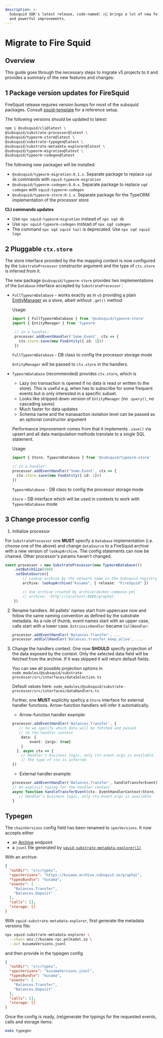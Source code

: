 ```yaml
---
description: >-
  Subsquid SDK's latest release, code-named: 🔥🦑 brings a lot of new features
  and powerful improvements.
---
```


# Migrate to Fire Squid

## Overview

This guide goes through the necessary steps to migrate v5 projects to it and provides a summary of the new features and changes:

## 1 Package version updates for FireSquid

FireSquid release requires version bumps for most of the subsquid packages. Consult [squid-template](https://github.com/subsquid/squid-template/blob/main/package.json) for a reference setup. 
 

The following versions should be updated to latest:

```bash
npm i @subsquid/cli@latest \
@subsquid/substrate-processor@latest \
@subsquid/typeorm-store@latest \
@subsquid/substrate-typegen@latest \
@subsquid/substrate-metadata-explorer@latest \
@subsquid/typeorm-migration@latest \
@subsquid/typeorm-codegen@latest 
```

The following new packages will be installed:
- `@subsquid/typeorm-migration:0.1.x`. Separate package to replace `sqd db` commands with `squid-typeorm-migration`
- `@subsquid/typeorm-codegen:0.0.x`. Separate package to replace `sqd codegen`  with `squid-typeorm-codegen`
- `@subsquid/typeorm-store:0.1.x`. Separate package for the TypeORM implementation of the processor store

**CLI commands updates**

- Use `npx squid-typeorm-migration` instead of `npx sqd db`
- Use `npx squid-typeorm-codegen` instead of `npx sqd codegen`
-  The command `npx sqd squid tail` is deprecated. Use `npx sqd squid logs`

## 2 Pluggable `ctx.store`  

The store interface provided by the the mapping context is now configured by the `SubstrateProcessor` constructor argument and the type of `ctx.store` is inferred from it.

The new package `@subsquid/typeorm-store` provides two implementations of the `Database` interface accepted by `SubstrateProcessor` :
 
- `FullTypeormDatabase`  - works exactly as in `v5` providing a plain [EntityManager](https://orkhan.gitbook.io/typeorm/docs/entity-manager-api) as a store, albeit without `.get()` method
 
   Usage:
   ```ts
   import { FullTypeormDatabase } from '@subsquid/typeorm-store'
   import { EntityManager } from 'typeorm'
   
    // in a handler:
    processor.addEventHandler('Some.Event', ctx => {  
      ctx.store.save(new FooEntity({ id: 1}))
    })

   ```
   `FullTypeormDatabase` - DB class to config the processor storage mode
 
   `EntityManager` will be passed to `ctx.store` in the handlers. 
 
- `TypeormDatabase` (recommended) provides `ctx.store`, which is
   + Lazy (no transaction is opened if no data is read or written to the store). This is useful e.g. when has to subscribe for some frequent events but is only interested in a specific subset.
   + Looks like stripped down version of `EntityManager` (no `.query()`, no cascading saves)
   + Much faster for data updates
   + Schema name and the tranasaction isolation level can be passed as an optional constructor argument
  
   Performance improvement comes from that it implements `.save()` via upsert and
   all data manipulation methods translate to a single SQL statement.
 
   Usage:
 
    ```ts
   import { Store, TypeormDatabase } from '@subsquid/typeorm-store'

    // in a handler:
    processor.addEventHandler('Some.Event', ctx => {  
      ctx.store.save(new FooEntity({ id: 1}))
    })
   ```
 
   `TypeormDatabase` - DB class to config the processor storage mode
 
   `Store` - DB interface which will be used in contexts to work with `TypeormDatabase` mode
 
## 3 Change processor config
 
1. Initialize processor

For `SubstrateProcessor`  one __MUST__ specify a `Database` implementation (i.e. choose one of the above) and change `dataSource` to a FireSquid archive with a new version of `lookupArchive`. The config statements can now be chained. Other processor's params haven't changed.

``` ts
const processor = new SubstrateProcessor(new TypeormDatabase())
    .setBatchSize(500)
    .setDataSource({
        // Lookup archive by the network name in the Subsquid registry
        archive: lookupArchive("kusama", { release: "FireSquid" })

        // Use archive created by archive/docker-compose.yml
        // archive: 'http://localhost:8888/graphql'
    })

```
2. Rename handlers. All pallets' names start from uppercase now and follow the same naming convention as defined by the substrate metadata. As a rule of thumb, event names start with an upper case, calls start with a lower case. `ExtrinsicHandler` became `CallHandler`:
   ```ts
   processor.addEventHandler('Balances.Transfer', ... 
   processor.addCallHandler('Balances.transfer_keep_alive', ...
   ```
  
3. Change the handlers context. One now __SHOULD__ specify projection of the data exposed by the context. Only the selected data field will be fetched from the archive. If it was skipped it will return default fields.
  
   You can see all possible projection options in `node_modules/@subsquid/substrate-processor/src/interfaces/dataSelection.ts`
  
   Default values here:
   `node_modules/@subsquid/substrate-processor/src/interfaces/dataHandlers.ts`

 
   Further, one __MUST__ explicitly speficy a `Store` interface for external handler functions. Arrow-function handlers will infer it automatically.

   - Arrow-function handler example:
 
   ```ts
   processor.addEventHandler('Balances.Transfer', {
      // he we specify which data will be fetched and passed
      // to the handler context
       data: {
           event: {args: true}
       }
     }, async ctx => {
       // Handler's business logic, only ctx.event.args is available
       // The type of ctx is inferred
   })
   ```
   - External handler example:
 
    ```ts
   processor.addEventHandler('Balances.Transfer', handleTransferEvent)
   // An explicit typing for the handler context
   async function handleTransferEvent(ctx: EventHandlerContext<Store, {event: {args: true}}>){
       // Handler's business logic, only ctx.event.args is available
   }
 
## Typegen

The `chainVersions` config field has been renamed to `specVersions`. It now accepts either 
 - an [Archive](/docs/archives/) endpoint
 - a `jsonl` file generated by [`squid-substrate-metadata-explorer(1)`](https://github.com/subsquid/squid/tree/master/substrate-metadata-explorer)


With an archive:

```json title="typegen.json"
{
  "outDir": "src/types",
  "specVersions": "https://kusama.archive.subsquid.io/graphql",
  "typesBundle": "kusama",
  "events": [
    "Balances.Transfer",
    "Balances.Deposit"
  ],
  "calls": [],
  "storage: []
}
```

With `squid-substrate-metadata-explorer`, first generate the metadata versions file:

```bash
npx squid-substrate-metadata-explorer \
  --chain wss://kusama-rpc.polkadot.io \
  --out kusamaVersions.jsonl
```

and then provide in the typegen config

```json title="typegen.json"
{
  "outDir": "src/types",
  "specVersions": "kusamaVersions.jsonl",
  "typesBundle": "kusama",
  "events": [
    "Balances.Transfer",
    "Balances.Deposit"
  ],
  "calls": [],
  "storage: []
}
```

Once the config is ready, (re)generate the typings for the requested events, calls and storage items:
```bash
make typegen
```